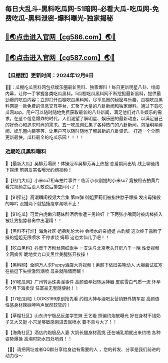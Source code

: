 每日大乱斗-黑料吃瓜网-51暗网-必看大瓜-吃瓜网-免费吃瓜-黑料泄密-爆料曝光-独家揭秘
----
[🔞🌏点击进入官网【cg586.com】🌏🔞](https://17tvapp.github.io/)
----
[🔞🌏点击进入官网【cg587.com】🌏🔞](https://17tvapp.github.io/)
----
<h3>【瓜棚团】更新时间：2024年12月6日</h3>

🔞📢：瓜棚吃瓜黑料网包括娱乐圈最新黑料、独家爆料！每日更新明星八卦、绯闻内幕，让你一手掌握各类吃瓜黑料。5瓜棚吃瓜黑料网不断挖掘最新黑料，提供最劲爆的吃瓜内容；立即打开瓜棚吃瓜黑料网，尽享瓜圈的秘密与乐趣，瓜棚吃瓜黑料网是一款免费的信息交互平台，汇聚了大量的八卦新闻和独家爆料。通过下载吃瓜网app，用户可以随时随地免费获取最新的八卦新闻，满足他们对八卦娱乐的需求。在这个信息爆炸的时代，人们渴望了解明星、娱乐圈的最新动态，以满足自己的好奇心和追求时尚的需求。五一吃瓜网汇集了各种热门的八卦新闻，包括明星绯闻、娱乐圈内幕等等，让用户可以随时随地了解最新的八卦资讯。 打造一个全网更新最快，瓜料最全的吃瓜乐园！！！！

<h3>近期吃瓜黑料曝料</h3>

📢【最新大瓜】吴柳芳塌房！体操冠军吴柳芳再上热搜 恋爱期间出轨 线上聊骚线下挨炮 前男友实名曝光约炮视频！

📢【热门大瓜】小米su7租车拍片事件！临沂小伙刚提的小米su7 竟被租去拍黄片 看完视频之后没人敢说后排空间小了！

📢【91探花】高潮瞬间视频大合集 第四弹 御姐萝莉们被掐住脖子爆操 发出母猪般的呻吟 没插两下就抽搐痉挛潮喷不止！

📢【91吃瓜】可爱白虎嫩穴萌妹醉酒后惨遭三男轮奸 上下两张小嘴同时被肉棒插入 被壮男掐脖暴肏中出灌精！！

📢【黑料不打烊】海角社区 姐弟乱伦大神 会喷水的亲姐姐 古韵版 这次终于露脸了 操的姐姐无限喷水 不停求饶 妈耶 这也太仙儿了吧！！

📢【吃瓜黑料】抖音千万粉丝网红歌手 一支沫与北京老头开房八千一晚 性爱视频全网疯传 跪地卖力口交黑丝美腿张开挨操！

📢【黑料网】全网万人求Puppy酒店大秀视频！素颜下依旧美艳动人 大胆尝试肛塞在挑逗下失控激烈潮喷 母亲就隔墙而眠！

📢【51吃瓜网】广州转运珠卖淫事件 高颜值孕妇转运神器 皮肤雪白气质一流 怀孕5个月下海卖淫 任富豪无套随便射！！

📢【17吃瓜网】LOOKS199原创抢先看 约炮大神与酒吧女营销野外搞车震 高颜值性感身材辣妹呻吟声居然软软的！

📢【草榴社区】山东济宁极品反差学生妹 王艺璇 照骗约炮被曝光 好在身材不错奶子又大又挺 小穴足够敏感刚进去就喷水 要不真亏大了！！

📢【海角社区】酒店约炮极品人妻 大奶长腿身材高挑 还在哺乳期就出来约啪 各种姿势爆操 高潮时奶水四处喷溅！！

【🔞】请把网址或者QQ群分享给身边有需要的人 ，您的转发、分享是我们前进的动力😘～
